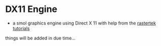 # DX11 Engine
- a smol graphics engine using Direct X 11 with help from the [rastertek tutorials](https://rastertek.com/tutdx11win10.html)

things will be added in due time...

